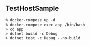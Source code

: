## TestHostSample

```
% docker-compose up -d 
% docker-compose exec app /bin/bash
> cd app
> dotnet build -c Debug
> dotnet test -c Debug --no-build
```
